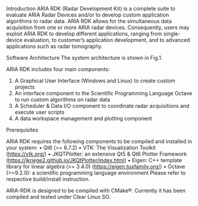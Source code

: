 Introduction
ARIA RDK (Radar Development Kit) is a complete suite to evaluate ARIA Radar Devices and/or to develop custom application algorithms to radar data. ARIA RDK allows for the simultaneous data acquisition from one or more ARIA radar devices. Consequently, users may exploit ARIA RDK to develop different applications, ranging from single-device evaluation, to customer’s application development, and to advanced applications such as radar tomography.


Software Architecture
The system architecture is shown in Fig.1.

ARIA RDK includes four main components:
1. A Graphical User Interface (Windows and Linux) to create custom projects
2. An interface component to the Scientific Programming Language Octave to run custom algorithms on radar data
3. A Scheduler & Data I/O component to coordinate radar acquisitions and execute user scripts
4. A data workspace management and plotting component


Prerequisites 

ARIA RDK requires the following components to be compiled and installed in your system:
    • Qt6 (>= 6.7.2)
    • VTK: The Visualization Toolkit (https://vtk.org/)
    • JKQTPlotter: an extensive Qt5 & Qt6 Plotter Framework  
                                      (https://jkriege2.github.io/JKQtPlotter/index.html)
    • Eigen: C++ template library for linear algebra (>= 3.4.0) (https://eigen.tuxfamily.org/)
    • Octave (>=9.2.0): a scientific programming language environment
Please refer to respective build/install instruction.

ARIA-RDK is designed to be compiled with CMake®. Currently it has been compiled and tested under Clear Linux SO.
